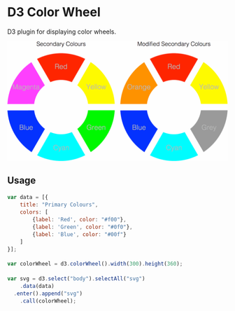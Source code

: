 # D3 Color Wheel

D3 plugin for displaying color wheels.

![Secondary and modified secondary color wheels](./d3-colorwheel.png)

## Usage

```javascript
var data = [{
    title: "Primary Colours",
    colors: [
        {label: 'Red', color: "#f00"},
        {label: 'Green', color: "#0f0"},
        {label: 'Blue', color: "#00f"}
    ]
}];

var colorWheel = d3.colorWheel().width(300).height(360);

var svg = d3.select("body").selectAll("svg")
    .data(data)
  .enter().append("svg")
    .call(colorWheel);
```
